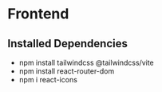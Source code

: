 # Frontend

## Installed Dependencies
* npm install tailwindcss @tailwindcss/vite
* npm install react-router-dom
* npm i react-icons